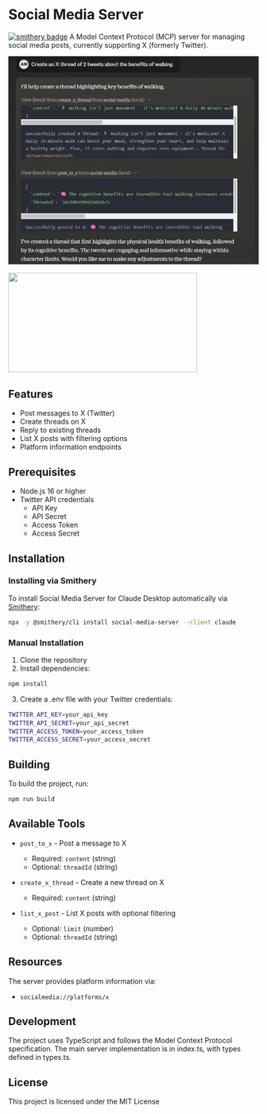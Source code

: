 # Social Media Server

[![smithery badge](https://smithery.ai/badge/social-media-server)](https://smithery.ai/server/social-media-server)
A Model Context Protocol (MCP) server for managing social media posts, currently supporting X (formerly Twitter).

![Example](./img/example.png)

<a href="https://glama.ai/mcp/servers/55bvn41dtb">
  <img width="380" height="200" src="https://glama.ai/mcp/servers/55bvn41dtb/badge" />
</a>

## Features

- Post messages to X (Twitter)
- Create threads on X
- Reply to existing threads
- List X posts with filtering options
- Platform information endpoints

## Prerequisites

- Node.js 16 or higher
- Twitter API credentials
  - API Key
  - API Secret
  - Access Token
  - Access Secret

## Installation

### Installing via Smithery

To install Social Media Server for Claude Desktop automatically via [Smithery](https://smithery.ai/server/social-media-server):

```bash
npx -y @smithery/cli install social-media-server --client claude
```

### Manual Installation
1. Clone the repository
2. Install dependencies:
```sh
npm install
```
3. Create a .env file with your Twitter credentials:
```sh
TWITTER_API_KEY=your_api_key
TWITTER_API_SECRET=your_api_secret
TWITTER_ACCESS_TOKEN=your_access_token
TWITTER_ACCESS_SECRET=your_access_secret
```

## Building

To build the project, run:
```sh
npm run build
```

## Available Tools

- `post_to_x` - Post a message to X
    - Required: `content` (string)
    - Optional: `threadId` (string)

- `create_x_thread` - Create a new thread on X
    - Required: `content` (string)

- `list_x_post` - List X posts with optional filtering
    - Optional: `limit` (number)
    - Optional: `threadId` (string)

## Resources

The server provides platform information via:
- `socialmedia://platforms/x`

## Development

The project uses TypeScript and follows the Model Context Protocol specification. The main server implementation is in index.ts, with types defined in types.ts.

## License

This project is licensed under the MIT License
